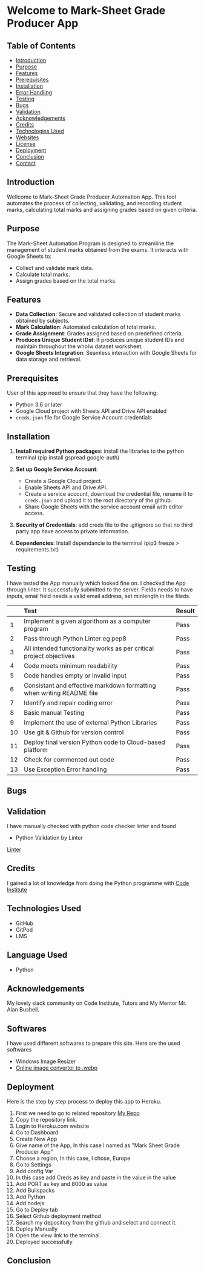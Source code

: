 

# Welcome to Mark-Sheet Grade Producer App

## Table of Contents

+ [Introduction](#introduction)
+ [Purpose](#purpose)
+ [Features](#features)
+ [Prerequisites](#prerequisites)
+ [Installation](#installation)
+ [Error Handling](#error-handling)
+ [Testing](#testing)
+ [Bugs](#bugs)
+ [Validation](#validation)
+ [Acknowledgements](#acknowledgements)
+ [Credits](#credits)
+ [Technologies Used](#technologies-used)
+ [Websites](#websites)
+ [License](#license)
+ [Deployment](#deployment)
+ [Conclusion](#conclusion)
+ [Contact](#contact)
 
## Introduction

Wellcome to Mark-Sheet Grade Producer Automation App. This tool automates the process of collecting, validating, and recording student marks, calculating total marks and assigning grades based on given criteria.

## Purpose

The Mark-Sheet Automation Program is designed to streamline the management of student marks obtained from the exams. It interacts with Google Sheets to:
- Collect and validate mark data.
- Calculate total marks.
- Assign grades based on the total marks.

## Features

- **Data Collection**: Secure and validated collection of student marks obtained by subjects.
- **Mark Calculation**: Automated calculation of total marks.
- **Grade Assignment**: Grades assigned based on predefined criteria.
- **Produces Unique Student IDst**: It produces unique student IDs and maintain throughout the wholw dataset worksheet.
- **Google Sheets Integration**: Seamless interaction with Google Sheets for data storage and retrieval.

## Prerequisites

User of this app need to ensure that they have the following:
- Python 3.6 or later
- Google Cloud project with Sheets API and Drive API enabled
- `creds.json` file for Google Service Account credentials

## Installation

1. **Install required Python packages**:
install the libraries to the python terminal (pip install gspread google-auth)

2. **Set up Google Service Account**:
    - Create a Google Cloud project.
    - Enable Sheets API and Drive API.
    - Create a service account, download the credential file, rename it to `creds.json`  and upload it to the root directory of the github.
    - Share Google Sheets with the service account email with editor access.

3. **Security of Credentials**: add creds file to the .gitignore so that no third party app have access to private information.

4. **Dependencies**: Install dependancie to the terminal (pip3 freeze > requirements.txt) 



## Testing

I have tested the App manually which looked fine on. I checked the App through linter. It successfully submitted to the server. Fields needs to have inputs, email field needs a valid email address, set minlength in the fileds. 

|  | Test | Result |
|---|:---|---|
| 1 | Implement a given algorithom as a computer program | Pass |
| 2 | Pass through Python Linter eg pep8 | Pass |
| 3 | All intended functionality works as per critical project objectives | Pass |
| 4 | Code meets minimum readability | Pass |
| 5 | Code handles empty or invalid input | Pass |
| 6 | Consistant and effective markdown formatting when writing README file | Pass |
| 7 | Identify and repair coding error| Pass |
| 8 | Basic manual Testing | Pass |
| 9 | Implement the use of external Python Libraries | Pass |
| 10| Use git & Github for version control | Pass |
| 11| Deploy final version Python code to Cloud-based platform | Pass |
| 12| Check for commented out code | Pass |
| 13| Use Exception Error handling | Pass |


## Bugs


## Validation

I have manually checked with python code checker linter and found 

+ Python Validation by Linter

[Linter](https://pep8ci.herokuapp.com/)

## Credits

I gained a lot of knowledge from doing the Python programme with [Code Institute](https://learn.codeinstitute.net/)


## Technologies Used

 + GitHub
 + GitPod
 + LMS

## Language Used

  + Python

## Acknowledgements

My lovely slack community on Code Institute, Tutors and My Mentor Mr. Alan Bushell. 

## Softwares

I have used different softwares to prepare this site. Here are the used softwares
  + Windows Image Resizer
  + [Online image converter to .webp](https://convertio.co/jpg-webp/)

## Deployment

Here is the step by step process to deploy this app to Heroku.
1. First we need to go to related repository [My Repo](https://github.com/AbdurRahimB/MyPythonProject)
2. Copy the repository link.
3. Login to Heroku.com website
4. Go to Dashboard
5. Create New App
6. Give name of the App, In this case I named as "Mark Sheet Grade Producer App"
7. Choose a region, In this case, I chose, Europe
8. Go to Settings
9. Add config Var
10. In this case add Creds as key and paste in the value in the value
11. Add PORT as key and 8000 as value
12. Add Builspacks
13. Add Python
14. Add nodejs
15. Go to Deploy tab
16. Select Github deployment method
17. Search my depository from the github and select and connect it.
18. Deploy Manually
19. Open the view link to the terminal.
20. Deployed successfully

## Conclusion

